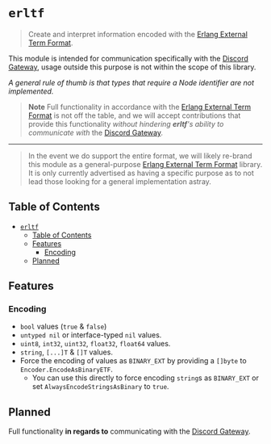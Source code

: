 # `erltf`

> Create and interpret information encoded with the [Erlang External Term Format][erlang-ext-tf].

This module is intended for communication specifically with the [Discord Gateway][discord-gateway],
usage outside this purpose is not within the scope of this library.

*A general rule of thumb is that types that require a Node identifier are not implemented.*

> **Note**
> Full functionality in accordance with the [Erlang External Term Format][erlang-ext-tf] is not off
> the table, and we will accept contributions that provide this functionality *without hindering
> **erltf**'s ability to communicate with* the [Discord Gateway][discord-gateway].

---

> In the event we do support the entire format, we will likely re-brand this module as a
> general-purpose [Erlang External Term Format][erlang-ext-tf] library. It is only currently
> advertised as having a specific purpose as to not lead those looking for a general implementation
> astray.

## Table of Contents

- [`erltf`](#erltf)
  - [Table of Contents](#table-of-contents)
  - [Features](#features)
    - [Encoding](#encoding)
  - [Planned](#planned)

## Features

### Encoding

- `bool` values (`true` & `false`)
- `untyped nil` or interface-typed `nil` values.
- `uint8`, `int32`, `uint32`, `float32`, `float64` values.
- `string`, `[...]T` & `[]T` values.
- Force the encoding of values as `BINARY_EXT` by providing a `[]byte` to
  `Encoder.EncodeAsBinaryETF`.
    - You can use this directly to force encoding `string`s as `BINARY_EXT` or set
    `AlwaysEncodeStringsAsBinary` to `true`.

## Planned

Full functionality **in regards to** communicating with the [Discord Gateway][discord-gateway].

[erlang-ext-tf]: https://www.erlang.org/doc/apps/erts/erl_ext_dist.html
[discord-gateway]: https://discord.com/developers/docs/topics/gateway#gateway
